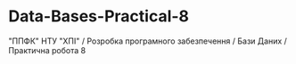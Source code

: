 # Data-Bases-Practical-8
"ППФК" НТУ "ХПІ" / Розробка програмного забезпечення / Бази Даних / Практична робота 8
